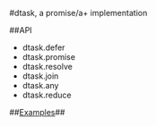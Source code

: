 #dtask, a promise/a+ implementation

##API

* dtask.defer
* dtask.promise
* dtask.resolve
* dtask.join
* dtask.any
* dtask.reduce

##<a href="http://renchi.duapp.com/demo/scratch/promise/examples/index.html" target="_blank">Examples</a>##